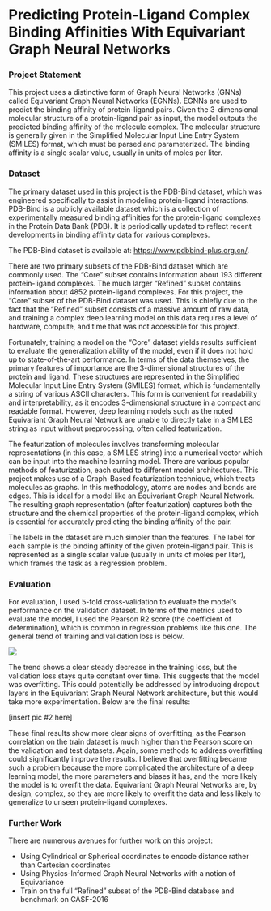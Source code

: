 # **Predicting Protein-Ligand Complex Binding Affinities With Equivariant Graph Neural Networks**

### **Project Statement**

This project uses a distinctive form of Graph Neural Networks (GNNs) called Equivariant Graph Neural Networks (EGNNs). EGNNs are used to predict the binding affinity of protein-ligand pairs. Given the 3-dimensional molecular structure of a protein-ligand pair as input, the model outputs the predicted binding affinity of the molecule complex. The molecular structure is generally given in the Simplified Molecular Input Line Entry System (SMILES) format, which must be parsed and parameterized. The binding affinity is a single scalar value, usually in units of moles per liter.

### **Dataset**

The primary dataset used in this project is the PDB-Bind dataset, which was engineered specifically to assist in modeling protein-ligand interactions. PDB-Bind is a publicly available dataset which is a collection of experimentally measured binding affinities for the protein-ligand complexes in the Protein Data Bank (PDB). It is periodically updated to reflect recent developments in binding affinity data for various complexes.

The PDB-Bind dataset is available at: https://www.pdbbind-plus.org.cn/.

There are two primary subsets of the PDB-Bind dataset which are commonly used. The “Core” subset contains information about 193 different protein-ligand complexes. The much larger “Refined” subset contains information about 4852 protein-ligand complexes. For this project, the “Core” subset of the PDB-Bind dataset was used. This is chiefly due to the fact that the “Refined” subset consists of a massive amount of raw data, and training a complex deep learning model on this data requires a level of hardware, compute, and time that was not accessible for this project.

Fortunately, training a model on the “Core” dataset yields results sufficient to evaluate the generalization ability of the model, even if it does not hold up to state-of-the-art performance.
In terms of the data themselves, the primary features of importance are the 3-dimensional structures of the protein and ligand. These structures are represented in the Simplified Molecular Input Line Entry System (SMILES) format, which is fundamentally a string of various ASCII characters. This form is convenient for readability and interpretability, as it encodes 3-dimensional structure in a compact and readable format. However, deep learning models such as the noted Equivariant Graph Neural Network are unable to directly take in a SMILES string as input without preprocessing, often called featurization.

The featurization of molecules involves transforming molecular representations (in this case, a SMILES string) into a numerical vector which can be input into the machine learning model. There are various popular methods of featurization, each suited to different model architectures. This project makes use of a Graph-Based featurization technique, which treats molecules as graphs. In this methodology, atoms are nodes and bonds are edges. This is ideal for a model like an Equivariant Graph Neural Network. The resulting graph representation (after featurization) captures both the structure and the chemical properties of the protein-ligand complex, which is essential for accurately predicting the binding affinity of the pair.

The labels in the dataset are much simpler than the features. The label for each sample is the binding affinity of the given protein-ligand pair. This is represented as a single scalar value (usually in units of moles per liter), which frames the task as a regression problem.

### **Evaluation**

For evaluation, I used 5-fold cross-validation to evaluate the model’s performance on the validation dataset. In terms of the metrics used to evaluate the model, I used the Pearson R2 score (the coefficient of determination), which is common in regression problems like this one.
The general trend of training and validation loss is below.

![](https://drive.google.com/uc?export=view&id=1XGIuJuRU2dL9EZIdvV2piC950yynMSRd)

The trend shows a clear steady decrease in the training loss, but the validation loss stays quite constant over time. This suggests that the model was overfitting. This could potentially be addressed by introducing dropout layers in the Equivariant Graph Neural Network architecture, but this would take more experimentation.
Below are the final results:

[insert pic #2 here]

These final results show more clear signs of overfitting, as the Pearson correlation on the train dataset is much higher than the Pearson score on the validation and test datasets. Again, some methods to address overfitting could significantly improve the results. I believe that overfitting became such a problem because the more complicated the architecture of a deep learning model, the more parameters and biases it has, and the more likely the model is to overfit the data. Equivariant Graph Neural Networks are, by design, complex, so they are more likely to overfit the data and less likely to generalize to unseen protein-ligand complexes.

### **Further Work**

There are numerous avenues for further work on this project:
- Using Cylindrical or Spherical coordinates to encode distance rather than Cartesian coordinates
- Using Physics-Informed Graph Neural Networks with a notion of Equivariance
- Train on the full “Refined” subset of the PDB-Bind database and benchmark on CASF-2016
